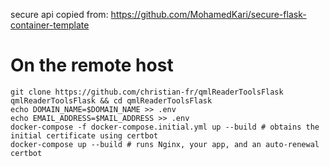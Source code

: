 secure api copied from: https://github.com/MohamedKari/secure-flask-container-template


# On the remote host
```
git clone https://github.com/christian-fr/qmlReaderToolsFlask qmlReaderToolsFlask && cd qmlReaderToolsFlask
echo DOMAIN_NAME=$DOMAIN_NAME >> .env 
echo EMAIL_ADDRESS=$MAIL_ADDRESS >> .env
docker-compose -f docker-compose.initial.yml up --build # obtains the initial certificate using certbot
docker-compose up --build # runs Nginx, your app, and an auto-renewal certbot
```
